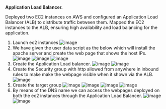 **Application Load Balancer.**

Deployed two EC2 instances on AWS and configured an Application Load Balancer (ALB) to distribute traffic between them.
Mapped the EC2 instances to the ALB, ensuring high availability and load balancing for the application.

1.	Launch ec2 instances
![image](https://github.com/user-attachments/assets/5b67c2ce-ce91-438a-970b-d41a4dc534d6)
2.	We have given the user data script as the below which will install the apache server and create the web page that shows the host IPs.
![image](https://github.com/user-attachments/assets/913d0895-7369-456b-91c6-c4b1c4c80f9d)
![image](https://github.com/user-attachments/assets/cda1db17-a68c-42b6-8bcf-e22398189e6d)
![image](https://github.com/user-attachments/assets/b6ba707e-9a7c-45e4-98d1-3bbd074d9029)
3.	Create the Application Load balancer.
![image](https://github.com/user-attachments/assets/4643b125-4894-492b-a566-a7e3cd605f21)
![image](https://github.com/user-attachments/assets/28af1a21-d155-4883-8c64-fc26cb29619f)
4.	Create the Security group with http allowed from anywhere in inbound rules to make make the webpage visible when it shown via the ALB.
![image](https://github.com/user-attachments/assets/dfa1c087-3321-4449-815b-a0b60260f7b6)
5.	Create the target group
![image](https://github.com/user-attachments/assets/5afb10cd-ec2d-459c-a994-530b5f7dcee5)
![image](https://github.com/user-attachments/assets/d847b331-e090-4eab-9bee-8cc1ba221388)
![image](https://github.com/user-attachments/assets/95e66f12-f336-43c5-b1df-fa72ea5ecdc6)
![image](https://github.com/user-attachments/assets/aa3f2d9c-8f74-4369-ad72-054cee786287)
6.	By means of the DNS name we can access the webpages deployed on both the ec2 instances through the Application Load Balancer. 
![image](https://github.com/user-attachments/assets/dcd6f008-7eb1-4e07-8e30-31afae745486)
![image](https://github.com/user-attachments/assets/aae5b552-2bb2-417c-9401-8085b76b6eb1)
